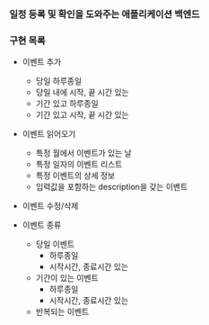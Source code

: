 ### 일정 등록 및 확인을 도와주는 애플리케이션 백엔드

### 구현 목록
- 이벤트 추가
  - 당일 하루종일
  - 당일 내에 시작, 끝 시간 있는
  - 기간 있고 하루종일
  - 기간 있고 시작, 끝 시간 있는
- 이벤트 읽어오기
  - 특정 월에서 이벤트가 있는 날
  - 특정 일자의 이벤트 리스트
  - 특정 이벤트의 상세 정보
  - 입력값을 포함하는 description을 갖는 이벤트
- 이벤트 수정/삭제

- 이벤트 종류
  - 당일 이벤트
    - 하루종일
    - 시작시간, 종료시간 있는
  - 기간이 있는 이벤트
    - 하루종일
    - 시작시간, 종료시간 있는
  - 반복되는 이벤트

